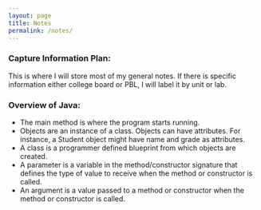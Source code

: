 ```yaml
---
layout: page
title: Notes
permalink: /notes/
---
```


### Capture Information Plan:

This is where I will store most of my general notes. If there is specific information either college board or PBL, I will label it by unit or lab.

### Overview of Java:
- The main method is where the program starts running.
- Objects are an instance of a class. Objects can have attributes. For instance, a Student object might have name and grade as attributes.
- A class is a programmer defined blueprint from which objects are created.
- A parameter is a variable in the method/constructor signature that defines the type of value to receive when the method or constructor is called.
- An argument is a value passed to a method or constructor when the method or constructor is called.
